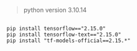 
> python version 3.10.14
```

pip install tensorflow=="2.15.0"
pip install tensorflow-text=="2.15.0"
pip install "tf-models-official==2.15.*"
 
```